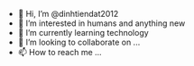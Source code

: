 - 👋 Hi, I’m @dinhtiendat2012
- 👀 I’m interested in humans and anything new
- 🌱 I’m currently learning technology
- 💞️ I’m looking to collaborate on ...
- 📫 How to reach me ...

<!---
dinhtiendat2012/dinhtiendat2012 is a ✨ special ✨ repository because its `README.md` (this file) appears on your GitHub profile.
You can click the Preview link to take a look at your changes.
--->
